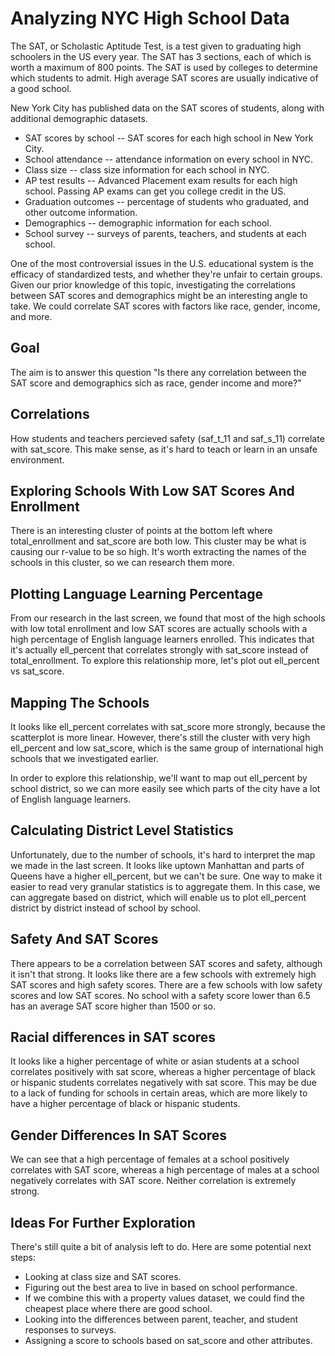 # Analyzing NYC High School Data

The SAT, or Scholastic Aptitude Test, is a test given to graduating high schoolers in the US every year. The SAT has 3 sections, each of which is worth a maximum of 800 points. The SAT is used by colleges to determine which students to admit. High average SAT scores are usually indicative of a good school.

New York City has published data on the SAT scores of students, along with additional demographic datasets.

  - SAT scores by school -- SAT scores for each high school in New York City.
  - School attendance -- attendance information on every school in NYC.
  - Class size -- class size information for each school in NYC.
  - AP test results -- Advanced Placement exam results for each high school. Passing AP exams can get you college credit in the US.
  - Graduation outcomes -- percentage of students who graduated, and other outcome information.
  - Demographics -- demographic information for each school.
  - School survey -- surveys of parents, teachers, and students at each school.

One of the most controversial issues in the U.S. educational system is the efficacy of standardized tests, and whether they're unfair to certain groups. Given our prior knowledge of this topic, investigating the correlations between SAT scores and demographics might be an interesting angle to take. We could correlate SAT scores with factors like race, gender, income, and more.

## Goal

The aim is to answer this question "Is there any correlation between the SAT score and demographics sich as race, gender income and more?"

## Correlations
How students and teachers percieved safety (saf_t_11 and saf_s_11) correlate with sat_score. This make sense, as it's hard to teach or learn in an unsafe environment.

## Exploring Schools With Low SAT Scores And Enrollment
There is an interesting cluster of points at the bottom left where total_enrollment and sat_score are both low. This cluster may be what is causing our r-value to be so high. It's worth extracting the names of the schools in this cluster, so we can research them more.

## Plotting Language Learning Percentage
From our research in the last screen, we found that most of the high schools with low total enrollment and low SAT scores are actually schools with a high percentage of English language learners enrolled. This indicates that it's actually ell_percent that correlates strongly with sat_score instead of total_enrollment. To explore this relationship more, let's plot out ell_percent vs sat_score.

## Mapping The Schools
It looks like ell_percent correlates with sat_score more strongly, because the scatterplot is more linear. However, there's still the cluster with very high ell_percent and low sat_score, which is the same group of international high schools that we investigated earlier.

In order to explore this relationship, we'll want to map out ell_percent by school district, so we can more easily see which parts of the city have a lot of English language learners.

## Calculating District Level Statistics
Unfortunately, due to the number of schools, it's hard to interpret the map we made in the last screen. It looks like uptown Manhattan and parts of Queens have a higher ell_percent, but we can't be sure. One way to make it easier to read very granular statistics is to aggregate them. In this case, we can aggregate based on district, which will enable us to plot ell_percent district by district instead of school by school.

## Safety And SAT Scores
There appears to be a correlation between SAT scores and safety, although it isn't that strong. It looks like there are a few schools with extremely high SAT scores and high safety scores. There are a few schools with low safety scores and low SAT scores. No school with a safety score lower than 6.5 has an average SAT score higher than 1500 or so.

## Racial differences in SAT scores
It looks like a higher percentage of white or asian students at a school correlates positively with sat score, whereas a higher percentage of black or hispanic students correlates negatively with sat score. This may be due to a lack of funding for schools in certain areas, which are more likely to have a higher percentage of black or hispanic students.

## Gender Differences In SAT Scores
We can see that a high percentage of females at a school positively correlates with SAT score, whereas a high percentage of males at a school negatively correlates with SAT score. Neither correlation is extremely strong.

## Ideas For Further Exploration
There's still quite a bit of analysis left to do. Here are some potential next steps:

  - Looking at class size and SAT scores.
  - Figuring out the best area to live in based on school performance.
  - If we combine this with a property values dataset, we could find the cheapest place where there are good school.
  - Looking into the differences between parent, teacher, and student responses to surveys.
  - Assigning a score to schools based on sat_score and other attributes.
